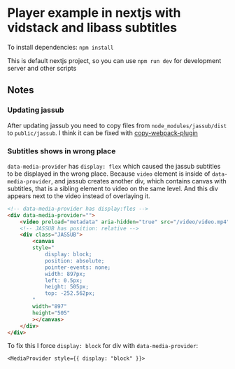 # Player example in nextjs with vidstack and libass subtitles

To install dependencies: `npm install`

This is default nextjs project, so you can use `npm run dev` for development server and other scripts

## Notes

### Updating jassub

After updating jassub you need to copy files from `node_modules/jassub/dist` to `public/jassub`. I think it can be fixed with [copy-webpack-plugin](https://webpack.js.org/plugins/copy-webpack-plugin/)

### Subtitles shows in wrong place

`data-media-provider` has `display: flex` which caused the jassub subtitles to be displayed in the wrong place. Because `video` element is inside of `data-media-provider`, and jassub creates another div, which contains canvas with subtitles, that is a sibling element to video on the same level. And this div appears next to the video instead of overlaying it.

```html
<!-- data-media-provider has display:fles -->
<div data-media-provider="">
    <video preload="metadata" aria-hidden="true" src="/video/video.mp4">
    <!-- JASSUB has position: relative -->
    <div class="JASSUB">
        <canvas
        style="
            display: block;
            position: absolute;
            pointer-events: none;
            width: 897px;
            left: 0.5px;
            height: 505px;
            top: -252.562px;
        "
        width="897"
        height="505"
        ></canvas>
    </div>
</div>
```

To fix this I force `display: block` for div with `data-media-provider`:

```tsx
<MediaProvider style={{ display: "block" }}>
```
